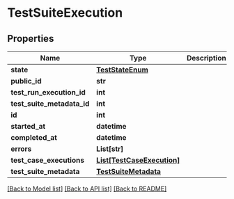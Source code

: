 # TestSuiteExecution

## Properties
Name | Type | Description | Notes
------------ | ------------- | ------------- | -------------
**state** | [**TestStateEnum**](TestStateEnum.md) |  | 
**public_id** | **str** |  | 
**test_run_execution_id** | **int** |  | 
**test_suite_metadata_id** | **int** |  | 
**id** | **int** |  | 
**started_at** | **datetime** |  | [optional] 
**completed_at** | **datetime** |  | [optional] 
**errors** | **List[str]** |  | [optional] 
**test_case_executions** | [**List[TestCaseExecution]**](TestCaseExecution.md) |  | 
**test_suite_metadata** | [**TestSuiteMetadata**](TestSuiteMetadata.md) |  | 

[[Back to Model list]](../README.md#documentation-for-models) [[Back to API list]](../README.md#documentation-for-api-endpoints) [[Back to README]](../README.md)


